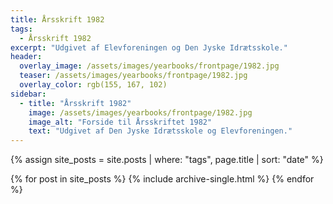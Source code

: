 ```yaml
---
title: Årsskrift 1982
tags:
  - Årsskrift 1982
excerpt: "Udgivet af Elevforeningen og Den Jyske Idrætsskole."
header:
  overlay_image: /assets/images/yearbooks/frontpage/1982.jpg
  teaser: /assets/images/yearbooks/frontpage/1982.jpg
  overlay_color: rgb(155, 167, 102)
sidebar:
  - title: "Årsskrift 1982"
    image: /assets/images/yearbooks/frontpage/1982.jpg
    image_alt: "Forside til Årsskriftet 1982"
    text: "Udgivet af Den Jyske Idrætsskole og Elevforeningen."
---
```


{% assign site_posts = site.posts | where: "tags", page.title | sort: "date" %}

<div class="grid__wrapper">
  {% for post in site_posts %}
    {% include archive-single.html %}
  {% endfor %}
</div>

